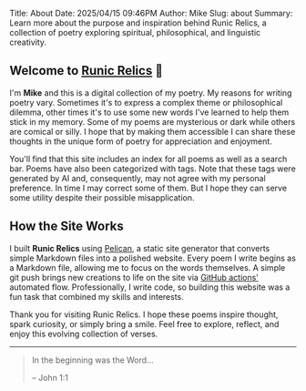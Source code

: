 Title: About
Date: 2025/04/15 09:46PM
Author: Mike
Slug: about
Summary: Learn more about the purpose and inspiration behind Runic Relics, a collection of poetry exploring spiritual, philosophical, and linguistic creativity.

## Welcome to [Runic Relics](/) 👋

I'm **Mike** and this is a digital collection of my poetry. My reasons for writing poetry vary. Sometimes it's to express a complex theme or philosophical dilemma, other times it's to use some new words I've learned to help them stick in my memory. Some of my poems are mysterious or dark while others are comical or silly. I hope that by making them accessible I can share these thoughts in the unique form of poetry for appreciation and enjoyment.

You'll find that this site includes an index for all poems as well as a search bar. Poems have also been categorized with tags. Note that these tags were generated by AI and, consequently, may not agree with my personal preference. In time I may correct some of them. But I hope they can serve some utility despite their possible misapplication.

## How the Site Works

I built **Runic Relics** using [Pelican](https://getpelican.com/), a static site generator that converts simple Markdown files into a polished website. Every poem I write begins as a Markdown file, allowing me to focus on the words themselves. A simple 
<span class="inline-block bg-gray-200 text-gray-700 font-mono text-sm px-2 rounded-md">
    git push
</span>
brings new creations to life on the site via [GitHub actions'](https://docs.github.com/en/actions) automated flow. Professionally, I write code, so building this website was a fun task that combined my skills and interests.

Thank you for visiting Runic Relics. I hope these poems inspire thought, spark curiosity, or simply bring a smile. Feel free to explore, reflect, and enjoy this evolving collection of verses.

---

> In the beginning was the Word…
> 
> <span class="float-right -mt-3 font-bold">– John 1:1</span>

